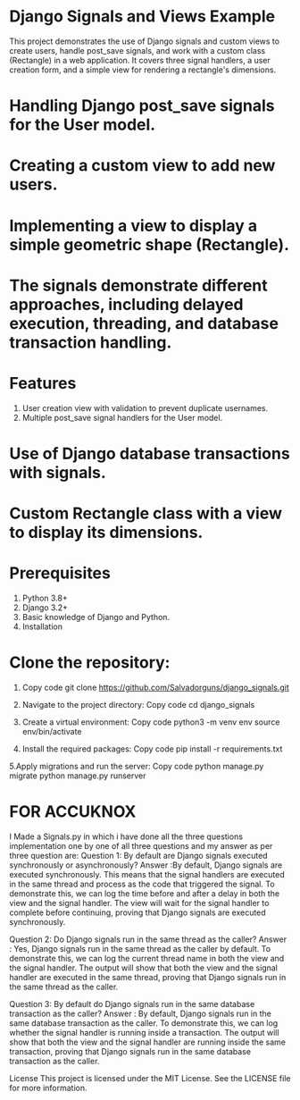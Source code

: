 # Django Signals and Views Example
This project demonstrates the use of Django signals and custom views to create users, handle post_save signals, and work with a custom class (Rectangle) in a web application. It covers three signal handlers, a user creation form, and a simple view for rendering a rectangle's dimensions.

# Handling Django post_save signals for the User model.
# Creating a custom view to add new users.
# Implementing a view to display a simple geometric shape (Rectangle).
# The signals demonstrate different approaches, including delayed execution, threading, and database transaction handling.

# Features
1. User creation view with validation to prevent duplicate usernames.
2. Multiple post_save signal handlers for the User model.


# Use of Django database transactions with signals.
# Custom Rectangle class with a view to display its dimensions.


# Prerequisites
1. Python 3.8+
2. Django 3.2+
3. Basic knowledge of Django and Python.
4. Installation

# Clone the repository:

1. Copy code git clone https://github.com/Salvadorguns/django_signals.git

2. Navigate to the project directory:
    Copy code
    cd django_signals

3. Create a virtual environment:
    Copy code
    python3 -m venv env
    source env/bin/activate

4. Install the required packages:
    Copy code
    pip install -r requirements.txt

5.Apply migrations and run the server:
    Copy code
    python manage.py migrate
    python manage.py runserver

# FOR ACCUKNOX
I Made a Signals.py in which i have done all the three questions implementation one by one of all three questions and my answer as per three question are:
Question 1: By default are Django signals executed synchronously or asynchronously?
Answer :By default, Django signals are executed synchronously. This means that the signal handlers are executed in the same thread and process as the code that triggered the signal. To demonstrate this, we can log the time before and after a delay in both the view and the signal handler. The view will wait for the signal handler to complete before continuing, proving that Django signals are executed synchronously.

Question 2: Do Django signals run in the same thread as the caller?
Answer : Yes, Django signals run in the same thread as the caller by default. To demonstrate this, we can log the current thread name in both the view and the signal handler. The output will show that both the view and the signal handler are executed in the same thread, proving that Django signals run in the same thread as the caller.

Question 3: By default do Django signals run in the same database transaction as the caller?
Answer : By default, Django signals run in the same database transaction as the caller. To demonstrate this, we can log whether the signal handler is running inside a transaction. The output will show that both the view and the signal handler are running inside the same transaction, proving that Django signals run in the same database transaction as the caller.

License
This project is licensed under the MIT License. See the LICENSE file for more information.
